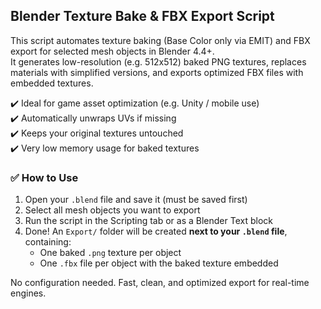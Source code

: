 ## Blender Texture Bake & FBX Export Script

This script automates texture baking (Base Color only via EMIT) and FBX export for selected mesh objects in Blender 4.4+.  
It generates low-resolution (e.g. 512x512) baked PNG textures, replaces materials with simplified versions, and exports optimized FBX files with embedded textures.

✔️ Ideal for game asset optimization (e.g. Unity / mobile use)  
✔️ Automatically unwraps UVs if missing  
✔️ Keeps your original textures untouched  
✔️ Very low memory usage for baked textures

### ✅ How to Use
1. Open your `.blend` file and save it (must be saved first)
2. Select all mesh objects you want to export
3. Run the script in the Scripting tab or as a Blender Text block
4. Done! An `Export/` folder will be created **next to your `.blend` file**, containing:
   - One baked `.png` texture per object
   - One `.fbx` file per object with the baked texture embedded

No configuration needed. Fast, clean, and optimized export for real-time engines.
